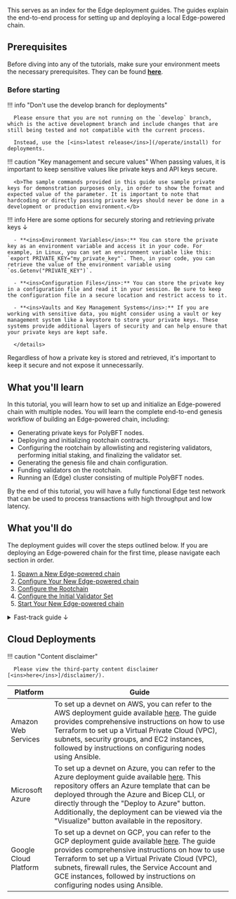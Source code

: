 This serves as an index for the Edge deployment guides. 
The guides explain the end-to-end process for setting up and deploying a local Edge-powered chain.

## Prerequisites

Before diving into any of the tutorials, make sure your environment meets the necessary prerequisites. They can be found **[<ins>here</ins>](/operate/system)**.

### Before starting

!!! info "Don't use the develop branch for deployments"

      Please ensure that you are not running on the `develop` branch, which is the active development branch and include changes that are still being tested and not compatible with the current process.

      Instead, use the [<ins>latest release</ins>](/operate/install) for deployments.

!!! caution "Key management and secure values"
      When passing values, it is important to keep sensitive values like private keys and API keys secure.

      <b>The sample commands provided in this guide use sample private keys for demonstration purposes only, in order to show the format and expected value of the parameter. It is important to note that hardcoding or directly passing private keys should never be done in a development or production environment.</b>

!!! info
      Here are some options for securely storing and retrieving private keys ↓</summary>

      - **<ins>Environment Variables</ins>:** You can store the private key as an environment variable and access it in your code. For example, in Linux, you can set an environment variable like this: `export PRIVATE_KEY="my_private_key"`. Then, in your code, you can retrieve the value of the environment variable using `os.Getenv("PRIVATE_KEY")`.

      - **<ins>Configuration Files</ins>:** You can store the private key in a configuration file and read it in your session. Be sure to keep the configuration file in a secure location and restrict access to it.

      - **<ins>Vaults and Key Management Systems</ins>:** If you are working with sensitive data, you might consider using a vault or key management system like a keystore to store your private keys. These systems provide additional layers of security and can help ensure that your private keys are kept safe.

      </details>

Regardless of how a private key is stored and retrieved, it's important to keep it secure and not expose it unnecessarily.


## What you'll learn

In this tutorial, you will learn how to set up and initialize an Edge-powered chain with multiple nodes. You will learn the complete end-to-end genesis workflow of building an Edge-powered chain, including:

- Generating private keys for PolyBFT nodes.
- Deploying and initializing rootchain contracts.
- Configuring the rootchain by allowlisting and registering validators, performing initial staking, and finalizing the validator set.
- Generating the genesis file and chain configuration.
- Funding validators on the rootchain.
- Running an (Edge) cluster consisting of multiple PolyBFT nodes.

By the end of this tutorial, you will have a fully functional Edge test network that can be used to process transactions with high throughput and low latency.

## What you'll do

The deployment guides will cover the steps outlined below. If you are deploying an Edge-powered chain for the first time, please navigate each section in order. 

1. [<ins>Spawn a New Edge-powered chain</ins>](/operate/deploy/local-chain)
2. [<ins>Configure Your New Edge-powered chain</ins>](/operate/deploy/genesis)
3. [<ins>Configure the Rootchain</ins>](/operate/deploy/rootchain-config)
4. [<ins>Configure the Initial Validator Set</ins>](/operate/deploy/genesis-validators)
5. [<ins>Start Your New Edge-powered chain</ins>](/operate/deploy/start-chain)

<details>
<summary>Fast-track guide ↓</summary>

**Here's the fast-track guide if you're looking for a quick guide on the essential commands needed to set up a local Edge-powered chain.**

1. Init secrets:

   ```bash
   ./polygon-edge polybft-secrets --data-dir test-chain- --num 4
   ```

2. Create chain configuration:

   Single host:

   ```bash
   ./polygon-edge genesis --block-gas-limit 10000000 --epoch-size 10 [--validators-path ./] [--validators-prefix test-chain-] [--consensus polybft] [--reward-wallet address:amount]

   Multi-host:

   ```bash
   ./polygon-edge genesis --block-gas-limit 10000000 --epoch-size 10 --validators /ip4/127.0.0.1/tcp/30301/p2p/16Uiu2HAmV5hqAp77untfJRorxqKmyUxgaVn8YHFjBJm9gKMms3mr:0xDcBe0024206ec42b0Ef4214Ac7B71aeae1A11af0:1cf134e02c6b2afb2ceda50bf2c9a01da367ac48f7783ee6c55444e1cab418ec0f52837b90a4d8cf944814073fc6f2bd96f35366a3846a8393e3cb0b19197cde23e2b40c6401fa27ff7d0c36779d9d097d1393cab6fc1d332f92fb3df850b78703b2989d567d1344e219f0667a1863f52f7663092276770cf513f9704b5351c4:11b18bde524f4b02258a8d196b687f8d8e9490d536718666dc7babca14eccb631c238fb79aa2b44a5a4dceccad2dd797f537008dda185d952226a814c1acf7c2]
   ```

3. Deploy and initialize rootchain contracts:

   [FOR GETH ONLY] Start rootchain server:

   ```bash
   ./polygon-edge rootchain server
   ```

   ```bash
   ./polygon-edge rootchain deploy --deployer-key <hex_encoded_rootchain_account_private_key> [--genesis ./genesis.json] [--json-rpc http://127.0.0.1:8545] [--test]
   ```

4. Fund validators on rootchain:

   ```bash
   ./polygon-edge rootchain fund --data-dir ./test-chain-1
   ```

5. Allowlist validators on rootchain:

   ```bash
   ./polygon-edge polybft whitelist-validators --private-key <hex_encoded_rootchain_account_private_key_of_supernetManager_deployer> --addresses <addresses_of_validators> --supernet-manager <address_of_SupernetManager_contract>
   ```

6. Register validators on rootchain:

   ```bash
   ./polygon-edge polybft register-validator --data-dir ./test-chain-1 --supernet-manager <address_of_SupernetManager_contract>
   ```

7. Initial staking on rootchain:

   ```bash
   ./polygon-edge polybft stake --data-dir ./test-chain-1 --chain-id <id_of_child_chain_from_genesis> --amount <amount_of_tokens_to_stake> --stake-manager <address_of_StakeManager_contract> --native-root-token <address_of_native_root_token>
   ```

8. Finalize genesis validator set on rootchain:

   ```bash
    ./polygon-edge polybft supernet --private-key <hex_encoded_rootchain_account_private_key_of_supernetManager_deployer> \
    --genesis <path_to_genesis_file> \
    --supernet-manager <address_of_SupernetManager_contract> \
    --stake-manager <address_of_StakeManager_contract> \
    --finalize-genesis --enable-staking
   ```

9. Run (child chain) cluster:

    ```bash
    ./polygon-edge server --data-dir ./test-chain-1 --chain genesis.json --grpc-address :5001 --libp2p :30301 --jsonrpc :10001 \
    --seal --log-level DEBUG

    ./polygon-edge server --data-dir ./test-chain-2 --chain genesis.json --grpc-address :5002 --libp2p :30302 --jsonrpc :10002 \
    --seal --log-level DEBUG

    ./polygon-edge server --data-dir ./test-chain-3 --chain genesis.json --grpc-address :5003 --libp2p :30303 --jsonrpc :10003 \
    --seal --log-level DEBUG

    ./polygon-edge server --data-dir ./test-chain-4 --chain genesis.json --grpc-address :5004 --libp2p :30304 --jsonrpc :10004 \
    --seal --log-level DEBUG
    ```

    Starting node in relayer mode:

    ```bash
    ./polygon-edge server --data-dir ./test-chain-1 --chain genesis.json --grpc-address :5001 --libp2p :30301 --jsonrpc :10001 \
    --seal --log-level DEBUG --relayer
    ```

</details>

## Cloud Deployments

!!! caution "Content disclaimer"

      Please view the third-party content disclaimer [<ins>here</ins>]/disclaimer/).


| Platform | Guide |
| --- | --- |
| Amazon Web Services | To set up a devnet on AWS, you can refer to the AWS deployment guide available [<ins>here</ins>](https://github.com/maticnetwork/terraform-polygon-supernets). The guide provides comprehensive instructions on how to use Terraform to set up a Virtual Private Cloud (VPC), subnets, security groups, and EC2 instances, followed by instructions on configuring nodes using Ansible. |
| Microsoft Azure | To set up a devnet on Azure, you can refer to the Azure deployment guide available [<ins>here</ins>](https://github.com/caleteeter/polygon-azure). This repository offers an Azure template that can be deployed through the Azure and Bicep CLI, or directly through the "Deploy to Azure" button. Additionally, the deployment can be viewed via the "Visualize" button available in the repository. |
| Google Cloud Platform | To set up a devnet on GCP, you can refer to the GCP deployment guide available [<ins>here</ins>](https://github.com/IntellectEU/gcp-polygon-supernets). The guide provides comprehensive instructions on how to use Terraform to set up a Virtual Private Cloud (VPC), subnets, firewall rules, the Service Account and GCE instances, followed by instructions on configuring nodes using Ansible. |

